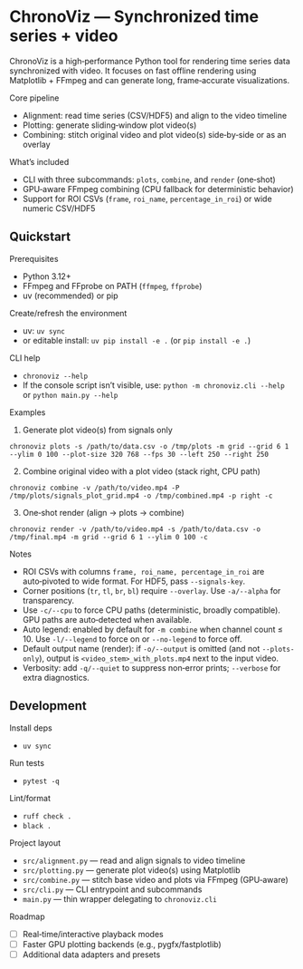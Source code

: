 # ChronoViz — Synchronized time series + video

ChronoViz is a high‑performance Python tool for rendering time series data synchronized with video. It focuses on fast offline rendering using Matplotlib + FFmpeg and can generate long, frame‑accurate visualizations.

Core pipeline
- Alignment: read time series (CSV/HDF5) and align to the video timeline
- Plotting: generate sliding‑window plot video(s)
- Combining: stitch original video and plot video(s) side‑by‑side or as an overlay

What’s included
- CLI with three subcommands: `plots`, `combine`, and `render` (one‑shot)
- GPU‑aware FFmpeg combining (CPU fallback for deterministic behavior)
- Support for ROI CSVs (`frame`, `roi_name`, `percentage_in_roi`) or wide numeric CSV/HDF5


## Quickstart

Prerequisites
- Python 3.12+
- FFmpeg and FFprobe on PATH (`ffmpeg`, `ffprobe`)
- uv (recommended) or pip

Create/refresh the environment
- uv: `uv sync`
- or editable install: `uv pip install -e .` (or `pip install -e .`)

CLI help
- `chronoviz --help`
- If the console script isn’t visible, use: `python -m chronoviz.cli --help` or `python main.py --help`

Examples
1) Generate plot video(s) from signals only
```
chronoviz plots -s /path/to/data.csv -o /tmp/plots -m grid --grid 6 1 --ylim 0 100 --plot-size 320 768 --fps 30 --left 250 --right 250
```

2) Combine original video with a plot video (stack right, CPU path)
```
chronoviz combine -v /path/to/video.mp4 -P /tmp/plots/signals_plot_grid.mp4 -o /tmp/combined.mp4 -p right -c
```

3) One‑shot render (align → plots → combine)
```
chronoviz render -v /path/to/video.mp4 -s /path/to/data.csv -o /tmp/final.mp4 -m grid --grid 6 1 --ylim 0 100 -c
```

Notes
- ROI CSVs with columns `frame, roi_name, percentage_in_roi` are auto‑pivoted to wide format. For HDF5, pass `--signals-key`.
- Corner positions (`tr`, `tl`, `br`, `bl`) require `--overlay`. Use `-a/--alpha` for transparency.
- Use `-c/--cpu` to force CPU paths (deterministic, broadly compatible). GPU paths are auto‑detected when available.
- Auto legend: enabled by default for `-m combine` when channel count ≤ 10. Use `-l/--legend` to force on or `--no-legend` to force off.
- Default output name (render): if `-o/--output` is omitted (and not `--plots-only`), output is `<video_stem>_with_plots.mp4` next to the input video.
- Verbosity: add `-q/--quiet` to suppress non‑error prints; `--verbose` for extra diagnostics.


## Development

Install deps
- `uv sync`

Run tests
- `pytest -q`

Lint/format
- `ruff check .`
- `black .`

Project layout
- `src/alignment.py` — read and align signals to video timeline
- `src/plotting.py` — generate plot video(s) using Matplotlib
- `src/combine.py` — stitch base video and plots via FFmpeg (GPU‑aware)
- `src/cli.py` — CLI entrypoint and subcommands
- `main.py` — thin wrapper delegating to `chronoviz.cli`

Roadmap
- [ ] Real‑time/interactive playback modes
- [ ] Faster GPU plotting backends (e.g., pygfx/fastplotlib)
- [ ] Additional data adapters and presets
